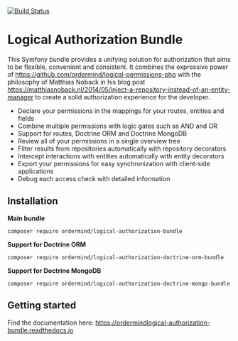 [![Build Status](https://travis-ci.org/ordermind/symfony-logical-authorization-bundle.svg?branch=master)](https://travis-ci.org/ordermind/symfony-logical-authorization-bundle)

# Logical Authorization Bundle

This Symfony bundle provides a unifying solution for authorization that aims to be flexible, convenient and consistent. It combines the expressive power of https://github.com/ordermind/logical-permissions-php with the philosophy of Matthias Noback in his blog post https://matthiasnoback.nl/2014/05/inject-a-repository-instead-of-an-entity-manager to create a solid authorization experience for the developer.

- Declare your permissions in the mappings for your routes, entities and fields
- Combine multiple permissions with logic gates such as AND and OR
- Support for routes, Doctrine ORM and Doctrine MongoDB
- Review all of your permissions in a single overview tree
- Filter results from repositories automatically with repository decorators
- Intercept interactions with entities automatically with entity decorators
- Export your permissions for easy synchronization with client-side applications
- Debug each access check with detailed information

## Installation

**Main bundle**

```
composer require ordermind/logical-authorization-bundle
```

**Support for Doctrine ORM**

```
composer require ordermind/logical-authorization-doctrine-orm-bundle
```

**Support for Doctrine MongoDB**

```
composer require ordermind/logical-authorization-doctrine-mongo-bundle
```

## Getting started

Find the documentation here: https://ordermindlogical-authorization-bundle.readthedocs.io
